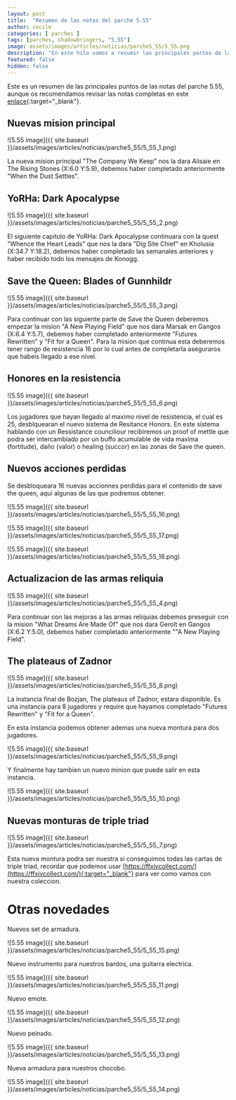 ```yaml
---
layout: post
title:  "Resumen de las notas del parche 5.55"
author: cecile
categories: [ parches ]
tags: [parches, shadowbringers, "5.55"]
image: assets/images/articles/noticias/parche5_55/5_55.png
description: "En este hilo vamos a resumir las principales partes de las notas del parche 5.55."
featured: false
hidden: false
---
```


Este es un resumen de las principales puntos de las notas del parche 5.55, aunque os recomendamos revisar las notas completas en este [enlace](https://eu.finalfantasyxiv.com/lodestone/topics/detail/fc0cc0a0d1ee66eff9152b258cd1f64a674fbf20){:target="_blank"}.


## Nuevas mision principal

![5.55 image]({{ site.baseurl }}/assets/images/articles/noticias/parche5_55/5_55_1.png)

La nueva mision principal "The Company We Keep" nos la dara Alisaie en The Rising Stones (X:6.0 Y:5.9), debemos haber completado anteriormente "When the Dust Settles".

## YoRHa: Dark Apocalypse

![5.55 image]({{ site.baseurl }}/assets/images/articles/noticias/parche5_55/5_55_2.png)

El siguiente capitulo de YoRHa: Dark Apocalypse continuara con la quest "Whence the Heart Leads" que nos la dara "Dig Site Chief" en Kholusia (X:34.7 Y:18.2), debemos haber completado las semanales anteriores y haber recibido todo los mensajes de Konogg.

## Save the Queen: Blades of Gunnhildr

![5.55 image]({{ site.baseurl }}/assets/images/articles/noticias/parche5_55/5_55_3.png)

Para continuar con las siguiente parte de Save the Queen deberemos empezar la mision "A New Playing Field" que nos dara Marsak en Gangos (X:6.4 Y:5.7), debemos haber completado anteriormente "Futures Rewritten" y "Fit for a Queen". Para la mision que continua esta deberemos tener rango de resistencia 16 por lo cual antes de completarla aseguraros que habeis llegado a ese nivel.

## Honores en la resistencia

![5.55 image]({{ site.baseurl }}/assets/images/articles/noticias/parche5_55/5_55_6.png)

Los jugadores que hayan llegado al maximo nivel de resistencia, el cual es 25, desblquearan el nuevo sistema de Resitance Honors. En este sistema hablando con un Ressistance counciliour recibiremos un proof of mettle que podra ser intercambiado por un buffo acumulable de vida maxima (fortitude), daño (valor) o healing (succor) en las zonas de Save the queen.


## Nuevos acciones perdidas

Se desbloqueara 16 nuevas accionnes perdidas para el contenido de save the queen, aqui algunas de las que podremos obtener.

![5.55 image]({{ site.baseurl }}/assets/images/articles/noticias/parche5_55/5_55_16.png)

![5.55 image]({{ site.baseurl }}/assets/images/articles/noticias/parche5_55/5_55_17.png)

![5.55 image]({{ site.baseurl }}/assets/images/articles/noticias/parche5_55/5_55_18.png)


## Actualizacion de las armas reliquia

![5.55 image]({{ site.baseurl }}/assets/images/articles/noticias/parche5_55/5_55_4.png)

Para continuar con las mejoras a las armas reliquias debemos preseguir con la mision "What Dreams Are Made Of" que nos dara Gerolt en Gangos (X:6.2 Y:5.0), debemos haber completado anteriormente ""A New Playing Field".

## The plateaus of Zadnor

![5.55 image]({{ site.baseurl }}/assets/images/articles/noticias/parche5_55/5_55_8.png)

La instancia final de Bozjan, The plateaus of Zadnor, estara disponible. Es una instancia para 8 jugadores y require que hayamos completado "Futures Rewritten" y "Fit for a Queen".

En esta instancia podemos obtener ademas una nueva montura para dos jugadores.

![5.55 image]({{ site.baseurl }}/assets/images/articles/noticias/parche5_55/5_55_9.png)

Y finalmente hay tambien un nuevo minion que puede salir en esta instancia.

![5.55 image]({{ site.baseurl }}/assets/images/articles/noticias/parche5_55/5_55_10.png)


## Nuevas monturas de triple triad

![5.55 image]({{ site.baseurl }}/assets/images/articles/noticias/parche5_55/5_55_7.png)

Esta nueva montura podra ser nuestra si conseguimos todas las cartas de triple triad, recordar que podemos usar [https://ffxivcollect.com/](https://ffxivcollect.com/){:target="_blank"} para ver como vamos con nuestra coleccion.

# Otras novedades

Nuevos set de armadura.

![5.55 image]({{ site.baseurl }}/assets/images/articles/noticias/parche5_55/5_55_15.png)

Nuevo instrumento para nuestros bardos, una guitarra electrica.

![5.55 image]({{ site.baseurl }}/assets/images/articles/noticias/parche5_55/5_55_11.png)

Nuevo emote.

![5.55 image]({{ site.baseurl }}/assets/images/articles/noticias/parche5_55/5_55_12.png)

Nuevo peinado.

![5.55 image]({{ site.baseurl }}/assets/images/articles/noticias/parche5_55/5_55_13.png)

Nueva armadura para nuestros chocobo.

![5.55 image]({{ site.baseurl }}/assets/images/articles/noticias/parche5_55/5_55_14.png)